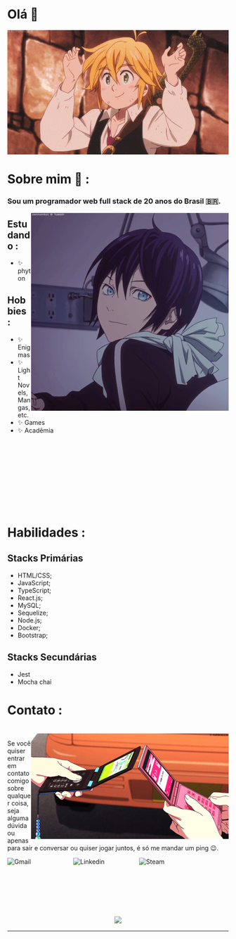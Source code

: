# Olá 👋

<div align="center">
<img hight="300" width="700" alt="GIF" align="center" src="assets/gifs/208593.gif">
</div>

# Sobre mim 💬 :

### Sou um programador web full stack de 20 anos do Brasil 🇧🇷.

<img hight="450" width="450" alt="GIF" align="right" src="assets/gifs/13626.gif">

## Estudando :

- ✨ phyton

## Hobbies : 

- ✨ Enigmas
- ✨ Light Novels, Mangas, etc.
- ✨ Games
- ✨ Acadêmia

</br>
</br>
</br>
</br>
</br>
</br>
</br>
</br>
</br>

# Habilidades :

## Stacks Primárias
- HTML/CSS;
- JavaScript;
- TypeScript;
- React.js;
- MySQL;
- Sequelize;
- Node.js;
- Docker;
- Bootstrap;
<!-- - Conhecimento de Design Patterns, Orientação a Objetos, Clean Code e boas práticas de programação;
- Mobile First;
- MVP/MVVM/Clean Architecture;
- Integração com Api REST
- CI/CD;
 - Testes unitários
- TDD -->


## Stacks Secundárias

- Jest
- Mocha chai

# Contato :
<p>
</br>

 <img hight="320" width="450" align="right" alt="GIF" src="assets/gifs/email.gif">

Se você quiser entrar em contato comigo sobre qualquer coisa, seja alguma dúvida ou apenas para sair e conversar ou quiser jogar juntos, é só me mandar um ping 😉.

 <a href="mailto:df828316@gmail.com">
  <img align="left" alt="Gmail" width="150" hight="100" src="https://github.com/datavinny/datavinny/blob/master/assets/icons/gmail.png" />
 </a>
 
 <a href="https://www.linkedin.com/in/davifreitass/">
   <img align="left" alt="Linkedin" width="150" hight="100" src="https://github.com/datavinny/datavinny/blob/master/assets/icons/linkedin.png" />
 </a>
 
 <a href="https://steamcommunity.com/id/acerplayers/">
   <img align="left" alt="Steam" width="150" hight="100" src="https://github.com/datavinny/datavinny/blob/master/assets/icons/steam.png" />
 </a>
</p>
 
</br></br></br>
</br></br></br>
</br>

<p align="center" >  
  <a href="https://github.com/datavinny/github-readme-stats"> 
    <img  src="https://github-readme-stats.vercel.app/api?username=datavinny&&show_icons=true&theme=radical"/>
  </a>
 </p>

*************
